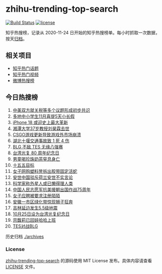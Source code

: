 # zhihu-trending-top-search

[![Build Status](https://github.com/justjavac/zhihu-trending-top-search/workflows/ci/badge.svg?branch=main)](https://github.com/justjavac/zhihu-trending-top-search/actions)
[![license](https://img.shields.io/github/license/justjavac/zhihu-trending-top-search)](https://github.com/justjavac/zhihu-trending-top-search/blob/main/LICENSE)

知乎热搜榜，记录从 2020-11-24 日开始的知乎热搜榜单。每小时抓取一次数据，按天[归档](./archives)。

## 相关项目

- [知乎热门话题](https://github.com/justjavac/zhihu-trending-hot-questions)
- [知乎热门视频](https://github.com/justjavac/zhihu-trending-hot-video)
- [微博热搜榜](https://github.com/justjavac/weibo-trending-hot-search)

## 今日热搜榜

<!-- BEGIN -->
<!-- 最后更新时间 Sun Oct 26 2025 18:20:07 GMT+0800 (China Standard Time) -->

1. [中美双方就关税等多个议题形成初步共识](https://www.zhihu.com/search?q=%E4%B8%AD%E7%BE%8E%E5%8F%8C%E6%96%B9%E5%B0%B1%E5%85%B3%E7%A8%8E%E7%AD%89%E5%A4%9A%E4%B8%AA%E8%AE%AE%E9%A2%98%E5%BD%A2%E6%88%90%E5%88%9D%E6%AD%A5%E5%85%B1%E8%AF%86)
1. [多地中小学生11月喜提5天小长假](https://www.zhihu.com/search?q=%E5%A4%9A%E5%9C%B0%E4%B8%AD%E5%B0%8F%E5%AD%A6%E7%94%9F11%E6%9C%88%E5%96%9C%E6%8F%905%E5%A4%A9%E5%B0%8F%E9%95%BF%E5%81%87)
1. [iPhone 18 或迎史上最大革新](https://www.zhihu.com/search?q=iPhone%2018%20%E6%88%96%E8%BF%8E%E5%8F%B2%E4%B8%8A%E6%9C%80%E5%A4%A7%E9%9D%A9%E6%96%B0)
1. [湘潭大学37岁教授刘昊霖去世](https://www.zhihu.com/search?q=%E6%B9%98%E6%BD%AD%E5%A4%A7%E5%AD%A637%E5%B2%81%E6%95%99%E6%8E%88%E5%88%98%E6%98%8A%E9%9C%96%E5%8E%BB%E4%B8%96)
1. [CSGO游戏更新导致游戏外市场崩溃](https://www.zhihu.com/search?q=CSGO%E6%B8%B8%E6%88%8F%E6%9B%B4%E6%96%B0%E5%AF%BC%E8%87%B4%E6%B8%B8%E6%88%8F%E5%A4%96%E5%B8%82%E5%9C%BA%E5%B4%A9%E6%BA%83)
1. [湖北十堰交通事故致 1 死 4 伤](https://www.zhihu.com/search?q=%E6%B9%96%E5%8C%97%E5%8D%81%E5%A0%B0%E4%BA%A4%E9%80%9A%E4%BA%8B%E6%95%85%E8%87%B4%201%20%E6%AD%BB%204%20%E4%BC%A4)
1. [BLG 不敌 TES 无缘八强赛](https://www.zhihu.com/search?q=BLG%20%E4%B8%8D%E6%95%8C%20TES%20%E6%97%A0%E7%BC%98%E5%85%AB%E5%BC%BA%E8%B5%9B)
1. [台湾光复 80 周年纪念日](https://www.zhihu.com/search?q=%E5%8F%B0%E6%B9%BE%E5%85%89%E5%A4%8D%2080%20%E5%91%A8%E5%B9%B4%E7%BA%AA%E5%BF%B5%E6%97%A5)
1. [男童喝珍珠奶茶窒息身亡](https://www.zhihu.com/search?q=%E7%94%B7%E7%AB%A5%E5%96%9D%E7%8F%8D%E7%8F%A0%E5%A5%B6%E8%8C%B6%E7%AA%92%E6%81%AF%E8%BA%AB%E4%BA%A1)
1. [十五五目标](https://www.zhihu.com/search?q=%E5%8D%81%E4%BA%94%E4%BA%94%E7%9B%AE%E6%A0%87)
1. [女子网购塑料凳拆出胶带固定活蛇](https://www.zhihu.com/search?q=%E5%A5%B3%E5%AD%90%E7%BD%91%E8%B4%AD%E5%A1%91%E6%96%99%E5%87%B3%E6%8B%86%E5%87%BA%E8%83%B6%E5%B8%A6%E5%9B%BA%E5%AE%9A%E6%B4%BB%E8%9B%87)
1. [安世中国驳斥荷兰安世不实言论](https://www.zhihu.com/search?q=%E5%AE%89%E4%B8%96%E4%B8%AD%E5%9B%BD%E9%A9%B3%E6%96%A5%E8%8D%B7%E5%85%B0%E5%AE%89%E4%B8%96%E4%B8%8D%E5%AE%9E%E8%A8%80%E8%AE%BA)
1. [科学家称外星人或已懒得理人类](https://www.zhihu.com/search?q=%E7%A7%91%E5%AD%A6%E5%AE%B6%E7%A7%B0%E5%A4%96%E6%98%9F%E4%BA%BA%E6%88%96%E5%B7%B2%E6%87%92%E5%BE%97%E7%90%86%E4%BA%BA%E7%B1%BB)
1. [中国人民志愿军抗美援朝出国作战75周年](https://www.zhihu.com/search?q=%E4%B8%AD%E5%9B%BD%E4%BA%BA%E6%B0%91%E5%BF%97%E6%84%BF%E5%86%9B%E6%8A%97%E7%BE%8E%E6%8F%B4%E6%9C%9D%E5%87%BA%E5%9B%BD%E4%BD%9C%E6%88%9875%E5%91%A8%E5%B9%B4)
1. [女子应聘被要求注册陌陌](https://www.zhihu.com/search?q=%E5%A5%B3%E5%AD%90%E5%BA%94%E8%81%98%E8%A2%AB%E8%A6%81%E6%B1%82%E6%B3%A8%E5%86%8C%E9%99%8C%E9%99%8C)
1. [安徽一市区绿化带惊现狮子狂奔](https://www.zhihu.com/search?q=%E5%AE%89%E5%BE%BD%E4%B8%80%E5%B8%82%E5%8C%BA%E7%BB%BF%E5%8C%96%E5%B8%A6%E6%83%8A%E7%8E%B0%E7%8B%AE%E5%AD%90%E7%8B%82%E5%A5%94)
1. [吉林延边发生5.5级地震](https://www.zhihu.com/search?q=%E5%90%89%E6%9E%97%E5%BB%B6%E8%BE%B9%E5%8F%91%E7%94%9F5.5%E7%BA%A7%E5%9C%B0%E9%9C%87)
1. [10月25日设为台湾光复纪念日](https://www.zhihu.com/search?q=10%E6%9C%8825%E6%97%A5%E8%AE%BE%E4%B8%BA%E5%8F%B0%E6%B9%BE%E5%85%89%E5%A4%8D%E7%BA%AA%E5%BF%B5%E6%97%A5)
1. [宗馥莉已回娃哈哈上班](https://www.zhihu.com/search?q=%E5%AE%97%E9%A6%A5%E8%8E%89%E5%B7%B2%E5%9B%9E%E5%A8%83%E5%93%88%E5%93%88%E4%B8%8A%E7%8F%AD)
1. [TES对战BLG](https://www.zhihu.com/search?q=TES%E5%AF%B9%E6%88%98BLG)

<!-- END -->

历史归档 [./archives](./archives)

### License

[zhihu-trending-top-search](https://github.com/justjavac/zhihu-trending-top-search) 的源码使用 MIT License
发布。具体内容请查看 [LICENSE](./LICENSE) 文件。
